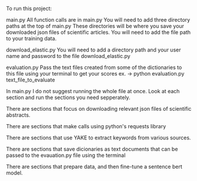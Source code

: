
To run this project:

main.py
All function calls are in main.py
You will need to add three directory paths at the top of main.py
These directories will be where you save your downloaded json files of scientific articles.
You will need to add the file path to your training data.

download_elastic.py
You will need to add a directory path and your user name and password to the file download_elastic.py

evaluation.py
Pass the text files created from some of the dictionaries to this file using your terminal to get your scores
ex. ->  python evaluation.py text_file_to_evaluate


In main.py I do not suggest running the whole file at once. Look at each section and run the sections you need sepperately.


There are sections that focus on downloading relevant json files of scientific abstracts.

There are sections that make calls using python's requests library

There are sections that use YAKE to extract keywords from various sources.

There are sections that save dicionaries as text documents that can be passed to the evauation.py file using the terminal 

There are sections that prepare data, and then fine-tune a sentence bert model.

